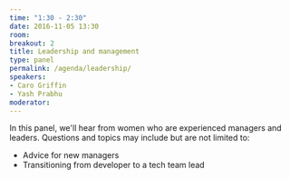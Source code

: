 ```yaml
---
time: "1:30 - 2:30"
date: 2016-11-05 13:30
room:
breakout: 2
title: Leadership and management
type: panel
permalink: /agenda/leadership/
speakers:
- Caro Griffin
- Yash Prabhu
moderator:
---
```


In this panel, we'll hear from women who are experienced managers and leaders. Questions and topics may include but are not limited to:

* Advice for new managers
* Transitioning from developer to a tech team lead